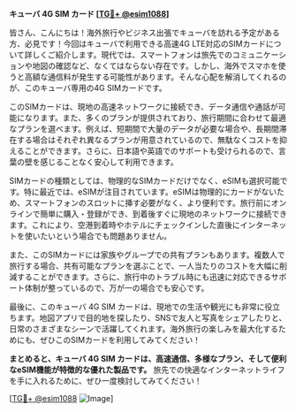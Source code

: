**キューバ 4G SIM カード [[TG💪+ @esim1088](https://t.me/s/esim1088)]**

皆さん、こんにちは！海外旅行やビジネス出張でキューバを訪れる予定がある方、必見です！今回はキューバで利用できる高速4G LTE対応のSIMカードについて詳しくご紹介します。現代では、スマートフォンは旅先でのコミュニケーションや地図の確認など、なくてはならない存在です。しかし、海外でスマホを使うと高額な通信料が発生する可能性があります。そんな心配を解消してくれるのが、このキューバ専用の4G SIMカードです。

このSIMカードは、現地の高速ネットワークに接続でき、データ通信や通話が可能になります。また、多くのプランが提供されており、旅行期間に合わせて最適なプランを選べます。例えば、短期間で大量のデータが必要な場合や、長期間滞在する場合はそれぞれ異なるプランが用意されているので、無駄なくコストを抑えることができます。さらに、日本語や英語でのサポートも受けられるので、言葉の壁を感じることなく安心して利用できます。

SIMカードの種類としては、物理的なSIMカードだけでなく、eSIMも選択可能です。特に最近では、eSIMが注目されています。eSIMは物理的にカードがないため、スマートフォンのスロットに挿す必要がなく、より便利です。旅行前にオンラインで簡単に購入・登録ができ、到着後すぐに現地のネットワークに接続できます。これにより、空港到着時やホテルにチェックインした直後にインターネットを使いたいという場合でも問題ありません。

また、このSIMカードには家族やグループでの共有プランもあります。複数人で旅行する場合、共有可能なプランを選ぶことで、一人当たりのコストを大幅に削減することができます。さらに、旅行中のトラブル時にも迅速に対応できるサポート体制が整っているので、万が一の場合でも安心です。

最後に、このキューバ 4G SIM カードは、現地での生活や観光にも非常に役立ちます。地図アプリで目的地を探したり、SNSで友人と写真をシェアしたりと、日常のさまざまなシーンで活躍してくれます。海外旅行の楽しみを最大化するためにも、ぜひこのSIMカードを利用してみてください！

**まとめると、キューバ 4G SIM カードは、高速通信、多様なプラン、そして便利なeSIM機能が特徴的な優れた製品です。** 旅先での快適なインターネットライフを手に入れるために、ぜひ一度検討してみてください！

[[TG💪+ @esim1088](https://t.me/s/esim1088) ![Image](https://i.postimg.cc/Y0z9fWf4/image.png)]